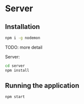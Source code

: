 # Server

## Installation

```bash
npm i -g nodemon
```

TODO: more detail

Server:

```bash
cd server
npm install
```

## Running the application

```bash
npm start
```

